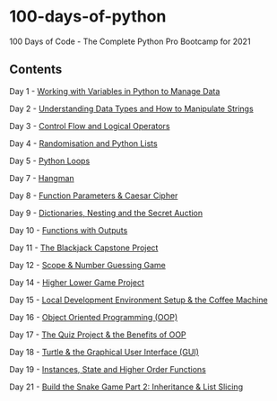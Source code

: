# 100-days-of-python
100 Days of Code - The Complete Python Pro Bootcamp for 2021

## Contents

Day 1 - [Working with Variables in Python to Manage Data][d1]

Day 2 - [Understanding Data Types and How to Manipulate Strings][d2]

Day 3 - [Control Flow and Logical Operators][d3]

Day 4 - [Randomisation and Python Lists][d4]

Day 5 - [Python Loops][d5]

Day 7 - [Hangman][d7]

Day 8 - [Function Parameters & Caesar Cipher][d8]

Day 9 - [Dictionaries, Nesting and the Secret Auction][d9]

Day 10 - [Functions with Outputs][d10]

Day 11 - [The Blackjack Capstone Project][d11]

Day 12 - [Scope & Number Guessing Game][d12]

Day 14 - [Higher Lower Game Project][d14]

Day 15 - [Local Development Environment Setup & the Coffee Machine][d15]

Day 16 - [Object Oriented Programming (OOP)][d16]

Day 17 - [The Quiz Project & the Benefits of OOP][d17]

Day 18 - [Turtle & the Graphical User Interface (GUI)][d18]

Day 19 - [Instances, State and Higher Order Functions][d19]

Day 21 - [Build the Snake Game Part 2: Inheritance & List Slicing][d21]

[d1]: <https://github.com/devfrompoa/100-days-of-python/tree/main/band-name-generator>
[d2]: <https://github.com/devfrompoa/100-days-of-python/tree/main/tip-calculator>
[d3]: <https://github.com/devfrompoa/100-days-of-python/tree/main/treasure-island>
[d4]: <https://github.com/devfrompoa/100-days-of-python/tree/main/rock-paper-scissors>
[d5]: <https://github.com/devfrompoa/100-days-of-python/tree/main/password-generator>
[d7]: <https://github.com/devfrompoa/100-days-of-python/tree/main/Hangman>
[d8]: <https://github.com/devfrompoa/100-days-of-python/tree/main/caesar-cipher>
[d9]: <https://github.com/devfrompoa/100-days-of-python/tree/main/blind-auction>
[d10]: <https://github.com/devfrompoa/100-days-of-python/tree/main/calculator>
[d11]: <https://github.com/devfrompoa/100-days-of-python/tree/main/blackjack>
[d12]: <https://github.com/devfrompoa/100-days-of-python/tree/main/guess-the-number>
[d14]: <https://github.com/devfrompoa/100-days-of-python/tree/main/higher-lower>
[d15]: <https://github.com/devfrompoa/100-days-of-python/tree/main/CoffeeMachine>
[d16]: <https://github.com/devfrompoa/100-days-of-python/tree/main/oop-coffee-machine>
[d17]: <https://github.com/devfrompoa/100-days-of-python/tree/main/quiz-game>
[d18]: <https://github.com/devfrompoa/100-days-of-python/tree/main/hirst-painting>
[d19]: <https://github.com/devfrompoa/100-days-of-python/tree/main/turtle-race>
[d21]: <https://github.com/devfrompoa/100-days-of-python/tree/main/snake_game>
